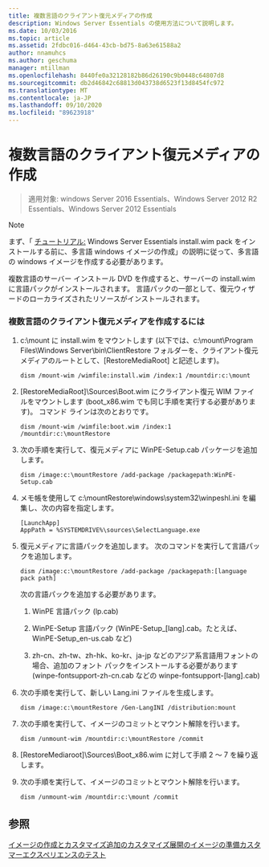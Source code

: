 ```yaml
---
title: 複数言語のクライアント復元メディアの作成
description: Windows Server Essentials の使用方法について説明します。
ms.date: 10/03/2016
ms.topic: article
ms.assetid: 2fdbc016-d464-43cb-bd75-8a63e61588a2
author: nnamuhcs
ms.author: geschuma
manager: mtillman
ms.openlocfilehash: 8440fe0a32128182b86d26190c9b0448c64807d8
ms.sourcegitcommit: db2d46842c68813d043738d6523f13d8454fc972
ms.translationtype: MT
ms.contentlocale: ja-JP
ms.lasthandoff: 09/10/2020
ms.locfileid: "89623918"
---
```

# <a name="build-multi-language-client-restore-media"></a>複数言語のクライアント復元メディアの作成

>適用対象: windows Server 2016 Essentials、Windows Server 2012 R2 Essentials、Windows Server 2012 Essentials

> [!NOTE]
>  まず、「 [チュートリアル:](/previous-versions/windows/it-pro/windows-8.1-and-8/jj126995(v=win.10)) Windows Server Essentials install.wim pack をインストールする前に、多言語 windows イメージの作成」の説明に従って、多言語の windows イメージを作成する必要があります。

 複数言語のサーバー インストール DVD を作成すると、サーバーの install.wim に言語パックがインストールされます。 言語パックの一部として、復元ウィザードのローカライズされたリソースがインストールされます。

### <a name="to-build-a-multi-language-client-restore-media"></a>複数言語のクライアント復元メディアを作成するには

1.  c:\mount に install.wim をマウントします (以下では、c:\mount\Program Files\Windows Server\bin\ClientRestore フォルダーを、クライアント復元メディアのルートとして、[RestoreMediaRoot] と記述します)。

    ```
    dism /mount-wim /wimfile:install.wim /index:1 /mountdir:c:\mount
    ```

2.  [RestoreMediaRoot]\Sources\Boot.wim にクライアント復元 WIM ファイルをマウントします (boot_x86.wim でも同じ手順を実行する必要があります)。 コマンド ラインは次のとおりです。

    ```
    dism /mount-wim /wimfile:boot.wim /index:1 /mountdir:c:\mountRestore
    ```

3.  次の手順を実行して、復元メディアに WinPE-Setup.cab パッケージを追加します。

    ```
    dism /image:c:\mountRestore /add-package /packagepath:WinPE-Setup.cab
    ```

4.  メモ帳を使用して c:\mountRestore\windows\system32\winpeshl.ini を編集し、次の内容を指定します。

    ```
    [LaunchApp]
    AppPath = %SYSTEMDRIVE%\sources\SelectLanguage.exe
    ```

5.  復元メディアに言語パックを追加します。 次のコマンドを実行して言語パックを追加します。

    ```
    dism /image:c:\mountRestore /add-package /packagepath:[language pack path]
    ```

     次の言語パックを追加する必要があります。

    1.  WinPE 言語パック (lp.cab)

    2.  WinPE-Setup 言語パック (WinPE-Setup_[lang].cab。たとえば、WinPE-Setup_en-us.cab など)

    3.  zh-cn、zh-tw、zh-hk、ko-kr、ja-jp などのアジア系言語用フォントの場合、追加のフォント パックをインストールする必要があります (winpe-fontsupport-zh-cn.cab などの winpe-fontsupport-[lang].cab)

6.  次の手順を実行して、新しい Lang.ini ファイルを生成します。

    ```
    dism /image:c:\mountRestore /Gen-LangINI /distribution:mount
    ```

7.  次の手順を実行して、イメージのコミットとマウント解除を行います。

    ```
    dism /unmount-wim /mountdir:c:\mountRestore /commit
    ```

8.  [RestoreMediaroot]\Sources\Boot_x86.wim に対して手順 2 ～ 7 を繰り返します。

9. 次の手順を実行して、イメージのコミットとマウント解除を行います。

    ```
    dism /unmount-wim /mountdir:c:\mount /commit
    ```

## <a name="see-also"></a>参照

 [イメージの作成とカスタマイズ追加の](Creating-and-Customizing-the-Image.md)[カスタマイズ](Additional-Customizations.md)[展開のイメージの準備](Preparing-the-Image-for-Deployment.md)[カスタマーエクスペリエンスのテスト](Testing-the-Customer-Experience.md)